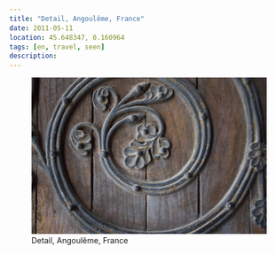 ```yaml
---
title: "Detail, Angoulême, France"
date: 2011-05-11
location: 45.648347, 0.160964
tags: [en, travel, seen]
description: 
---
```


<figure>
  <img src="/assets/img/2011-05-11-detail-main-door-cathedral-at-salamanca.jpeg" alt="Detail, Angoulême, France">
  <figcaption>Detail, Angoulême, France</figcaption>
</figure>
